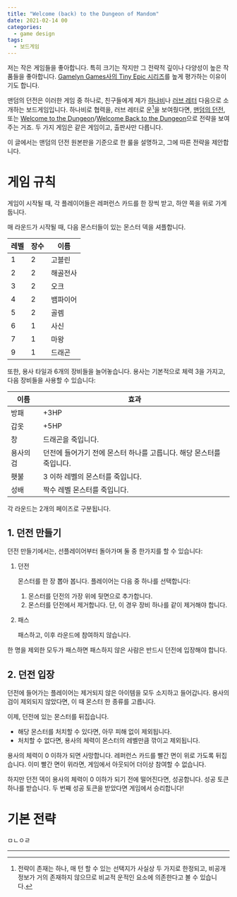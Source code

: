 ```yaml
---
title: "Welcome (back) to the Dungeon of Mandom"
date: 2021-02-14 00
categories:
  - game design
tags:
  - 보드게임
---
```


저는 작은 게임들을 좋아합니다. 특히 크기는 작지만 그 전략적 깊이나 다양성이 높은 작품들을 좋아합니다. [Gamelyn Games사의 Tiny Epic 시리즈](https://www.gamelyngames.com/)를 높게 평가하는 이유이기도 합니다.

맨덤의 던전은 이러한 게임 중 하나로, 친구들에게 제가 [하나비](https://n0n3x1573n7.github.io/study/hanabi-npc-1/)나 [러브 레터](https://n0n3x1573n7.github.io/game%20design/love-letter/) 다음으로 소개하는 보드게임입니다. 하나비로 협력을, 러브 레터로 운[^1]을 보여줬다면, [맨덤의 던전](https://oinkgames.com/en/games/analog/dungeon-of-mandom-eight/), 또는 [Welcome to the Dungeon](https://iellousa.com/products/welcome-to-the-dungeon)/[Welcome Back to the Dungeon](https://iellousa.com/products/welcome-back-to-the-dungeon)으로 전략을 보여주는 거죠. 두 가지 게임은 같은 게임이고, 출판사만 다릅니다.

이 글에서는 맨덤의 던전 원본판을 기준으로 한 룰을 설명하고, 그에 따른 전략을 제안합니다.

# 게임 규칙

게임이 시작될 때, 각 플레이어들은 레퍼런스 카드를 한 장씩 받고, 하얀 쪽을 위로 가게 둡니다.

매 라운드가 시작될 때, 다음 몬스터들이 있는 몬스터 덱을 셔플합니다.

| 레벨 | 장수 | 이름     |
| ---- | ---- | -------- |
| 1    | 2    | 고블린   |
| 2    | 2    | 해골전사 |
| 3    | 2    | 오크     |
| 4    | 2    | 뱀파이어 |
| 5    | 2    | 골렘     |
| 6    | 1    | 사신     |
| 7    | 1    | 마왕     |
| 9    | 1    | 드래곤   |

또한, 용사 타일과 6개의 장비들을 늘어놓습니다. 용사는 기본적으로 체력 3을 가지고, 다음 장비들을 사용할 수 있습니다:

| 이름      | 효과                                                         |
| --------- | ------------------------------------------------------------ |
| 방패      | +3HP                                                         |
| 갑옷      | +5HP                                                         |
| 창        | 드래곤을 죽입니다.                                           |
| 용사의 검 | 던전에 들어가기 전에 몬스터 하나를 고릅니다. 해당 몬스터를 죽입니다. |
| 횃불      | 3 이하 레벨의 몬스터를 죽입니다.                             |
| 성배      | 짝수 레벨 몬스터를 죽입니다.                                 |

각 라운드는 2개의 페이즈로 구분됩니다.

## 1. 던전 만들기

던전 만들기에서는, 선플레이어부터 돌아가며 둘 중 한가지를 할 수 있습니다:

1. 던전

   몬스터를 한 장 뽑아 봅니다. 플레이어는 다음 중 하나를 선택합니다:

   1. 몬스터를 던전의 가장 위에 뒷면으로 추가합니다.
   2. 몬스터를 던전에서 제거합니다. 단, 이 경우 장비 하나를 같이 제거해야 합니다.

2. 패스

   패스하고, 이후 라운드에 참여하지 않습니다.

한 명을 제외한 모두가 패스하면 패스하지 않은 사람은 반드시 던전에 입장해야 합니다.

## 2. 던전 입장

던전에 들어가는 플레이어는 제거되지 않은 아이템을 모두 소지하고 들어갑니다. 용사의 검이 제외되지 않았다면, 이 때 몬스터 한 종류를 고릅니다.

이제, 던전에 있는 몬스터를 뒤집습니다.

- 해당 몬스터를 처치할 수 있다면, 아무 피해 없이 제외됩니다.
- 처치할 수 없다면, 용사의 체력이 몬스터의 레벨만큼 깎이고 제외됩니다.

용사의 체력이 0 이하가 되면 사망합니다. 레퍼런스 카드를 빨간 면이 위로 가도록 뒤집습니다. 이미 빨간 면이 위라면, 게임에서 아웃되어 더이상 참여할 수 없습니다.

하지만 던전 덱이 용사의 체력이 0 이하가 되기 전에 떨어진다면, 성공합니다. 성공 토큰 하나를 받습니다. 두 번째 성공 토큰을 받았다면 게임에서 승리합니다!

# 기본 전략

ㅁㄴㅇㄹ

---

[^1]: 전략이 존재는 하나, 매 턴 할 수 있는 선택지가 사실상 두 가지로 한정되고, 비공개 정보가 거의 존재하지 않으므로 비교적 운적인 요소에 의존한다고 볼 수 있습니다.
[^2]: 3번째로 나왔다면 레벨 3 Orc가 되는 식입니다. 8레벨 또는 10레벨 이상인 경우, 정체가 없습니다. 하우스 룰로, 정체가 없는 경우 Shapeshifter으로 취급할 수도 있으며, 8이 나오면 Count로 취급할 수도 있습니다.